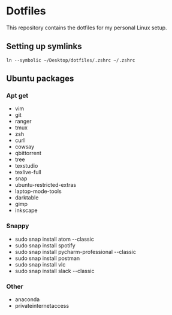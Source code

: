 # Dotfiles

This repository contains the dotfiles for my personal Linux setup.


## Setting up symlinks

```
ln --symbolic ~/Desktop/dotfiles/.zshrc ~/.zshrc
```

## Ubuntu packages

### Apt get

- vim
- git
- ranger
- tmux
- zsh
- curl
- cowsay
- qbittorrent
- tree
- texstudio
- texlive-full
- snap
- ubuntu-restricted-extras
- laptop-mode-tools
- darktable
- gimp
- inkscape

### Snappy

- sudo snap install atom --classic
- sudo snap install spotify
- sudo snap install pycharm-professional --classic
- sudo snap install postman
- sudo snap install vlc
- sudo snap install slack --classic

### Other

- anaconda
- privateinternetaccess
